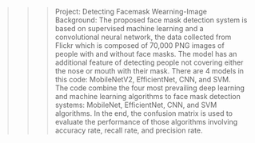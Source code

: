 >>> Project: Detecting Facemask Wearning-Image
>>> Background: The proposed face mask detection system is based on supervised machine learning and a convolutional neural network, the data collected from Flickr which is composed of 70,000 PNG images of people with and without face masks. 
The model has an additional feature of detecting people not covering either the nose or mouth with their mask. 
>>> There are 4 models in this code: MobileNetV2, EfficientNet, CNN, and SVM.  
The code combine the four most prevailing deep learning and machine learning algorithms to face mask detection systems: MobileNet, EfficientNet, CNN, and SVM algorithms. 
In the end, the confusion matrix is used to evaluate the performance of those algorithms involving accuracy rate, recall rate, and precision rate.
